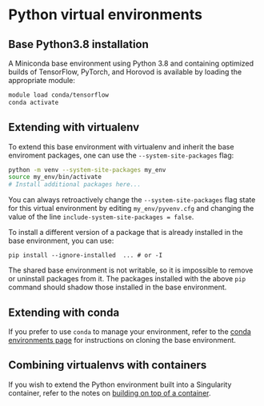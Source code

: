 # Python virtual environments

## Base Python3.8 installation

A Miniconda base environment using Python 3.8 and containing optimized builds of
TensorFlow, PyTorch, and Horovod is available by loading the appropriate module:

```bash
module load conda/tensorflow
conda activate
```

## Extending with virtualenv

To extend this base environment with virtualenv and inherit the base enviroment packages, one can use the `--system-site-packages` flag:

```bash
python -m venv --system-site-packages my_env
source my_env/bin/activate
# Install additional packages here...
```
You can always retroactively change the `--system-site-packages` flag state for this
virtual environment by editing `my_env/pyvenv.cfg` and changing the value of the line
`include-system-site-packages = false`.

To install a different version of a package that is already installed in the base
environment, you can use:
```
pip install --ignore-installed  ... # or -I
```
The shared base environment is not writable, so it is impossible to remove or uninstall
packages from it. The packages installed with the above `pip` command should shadow those
installed in the base environment.

## Extending with conda
If you prefer to use `conda` to manage your environment, refer to the [conda
environments page](ml_frameworks/tensorflow/running_with_conda.md) for instructions on
cloning the base environment.

## Combining virtualenvs with containers
If you wish to extend the Python environment built into a Singularity container, refer
to the notes on [building on top of a container](building_python_packages.md).
